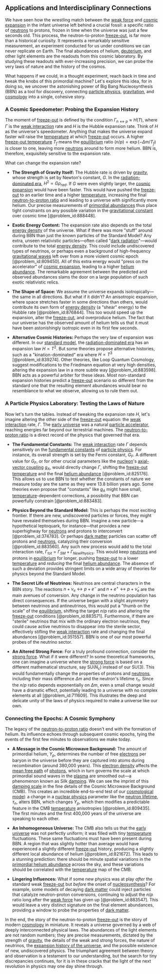 ## Applications and Interdisciplinary Connections

We have seen how the wrestling match between the [weak force](@article_id:157620) and [cosmic expansion](@article_id:160508) in the infant universe left behind a crucial fossil: a specific ratio of [neutrons](@article_id:147396) to protons, frozen in time when the universe was just a few seconds old. This process, the neutron-to-proton [freeze-out](@article_id:161267), is far more than a historical curiosity. It represents a remarkably sensitive measurement, an experiment conducted for us under conditions we can never replicate on Earth. The final abundances of helium, [deuterium](@article_id:194212), and other light elements are the readouts from this cosmic laboratory. By studying these readouts with ever-increasing precision, we can probe the very laws of nature and the history of the cosmos.

What happens if we could, in a thought experiment, reach back in time and tweak the knobs of this primordial machine? Let's explore this idea, for in doing so, we uncover the astonishing power of Big Bang Nucleosynthesis (BBN) as a tool for discovery, connecting [particle physics](@article_id:144759), [gravitation](@article_id:189056), and [cosmology](@article_id:144426) into a single, cohesive story.

### A Cosmic Speedometer: Probing the Expansion History

The moment of [freeze-out](@article_id:161267) is defined by the condition $\Gamma_{n \leftrightarrow p} \approx H(T)$, where $\Gamma$ is the [weak interaction](@article_id:152448) rate and $H$ is the Hubble expansion rate. Think of $H$ as the universe's speedometer. Anything that makes the universe expand faster will raise the [temperature](@article_id:145715) at which [freeze-out](@article_id:161267) occurs. A higher [freeze-out temperature](@article_id:157651) $T_f$ means the [equilibrium](@article_id:144554) ratio $(n/p) = \exp(-\Delta m/T_f)$ is closer to one, leaving more [neutrons](@article_id:147396) around to form more helium. BBN is, therefore, exquisitely sensitive to the expansion rate.

What can change the expansion rate?

*   **The Strength of Gravity Itself:** The Hubble rate is driven by [gravity](@article_id:262981), whose strength is set by Newton's constant, $G$. In the [radiation-dominated era](@article_id:261392), $H^2 \propto G\rho_{rad}$. If $G$ were even slightly larger, the [cosmic expansion](@article_id:160508) would have been faster. This would have pushed the [freeze-out](@article_id:161267) to an earlier time and a higher [temperature](@article_id:145715), increasing the final [neutron-to-proton ratio](@article_id:135742) and leading to a universe with significantly more helium. Our precise measurements of [primordial abundances](@article_id:159134) thus place tight constraints on any possible variation in the [gravitational constant](@article_id:262210) over cosmic time [@problem_id:888448].

*   **Exotic Energy Content:** The expansion rate also depends on the total [energy density](@article_id:139714) of the universe. What if there was more "stuff" around during BBN than just the known particles of the Standard Model? Any extra, unseen relativistic particles—often called "[dark radiation](@article_id:156987)"—would contribute to the total [energy density](@article_id:139714). This could include undiscovered types of neutrinos, or perhaps even a background of high-frequency [gravitational waves](@article_id:144339) left over from a more violent cosmic epoch [@problem_id:809450]. All of this extra energy would "press on the accelerator" of [cosmic expansion](@article_id:160508), leading to a higher [helium abundance](@article_id:157988). The remarkable agreement between the predicted and observed abundances slams the door on a large population of such exotic relativistic relics.

*   **The Shape of Space:** We assume the universe expands isotropically—the same in all directions. But what if it didn't? An anisotropic expansion, where space stretches faster in some directions than others, would contribute its own form of [energy density](@article_id:139714) (a "shear" energy) to the Hubble rate [@problem_id:876844]. This too would speed up the expansion, alter the [freeze-out](@article_id:161267), and overproduce helium. The fact that our universe has the observed amount of helium tells us that it must have been astonishingly isotropic even in its first few seconds.

*   **Alternative Cosmic Histories:** Perhaps the very law of expansion was different. In our [standard model](@article_id:136930), the [radiation-dominated era](@article_id:261392) has an expansion law $H \propto T^2$. But some theories propose alternative histories, such as a "kination-dominated" era where $H \propto T^3$ [@problem_id:839274]. Other theories, like Loop Quantum Cosmology, suggest modifications to the Friedmann equation at very high densities, altering the expansion law in a more subtle way [@problem_id:883598]. BBN acts as a powerful arbiter for these ideas. Most non-standard expansion histories predict a [freeze-out](@article_id:161267) scenario so different from the standard one that the resulting element abundances would bear no resemblance to what we observe, allowing us to rule them out.

### A Particle Physics Laboratory: Testing the Laws of Nature

Now let's turn the tables. Instead of tweaking the expansion rate $H$, let's imagine altering the other side of the [freeze-out](@article_id:161267) equation: the [weak interaction](@article_id:152448) rate, $\Gamma$. The [early universe](@article_id:159674) was a natural [particle accelerator](@article_id:269213), reaching energies far beyond our terrestrial machines. The [neutron-to-proton ratio](@article_id:135742) is a direct record of the physics that governed that era.

*   **The Fundamental Constants:** The [weak interaction](@article_id:152448) rate $\Gamma$ depends sensitively on the [fundamental constants](@article_id:148280) of [particle physics](@article_id:144759). For instance, its overall strength is set by the Fermi constant, $G_F$. A different value for $G_F$, or for other crucial parameters like the [nucleon](@article_id:157895)'s [axial-vector coupling](@article_id:157586) $g_A$, would directly change $\Gamma$, shifting the [freeze-out temperature](@article_id:157651) and the final [helium abundance](@article_id:157988) [@problem_id:825176]. This allows us to use BBN to test whether the constants of nature we measure today are the same as they were 13.8 billion years ago. Some theories even propose that "constants" like $g_A$ might have small, [temperature](@article_id:145715)-dependent corrections, a possibility that BBN can powerfully constrain [@problem_id:883483].

*   **Physics Beyond the Standard Model:** This is perhaps the most exciting frontier. If there are new, undiscovered particles or forces, they might have revealed themselves during BBN. Imagine a new particle—a hypothetical leptoquark, for instance—that provides a new superhighway for [neutrons](@article_id:147396) and protons to interconvert [@problem_id:374783]. Or perhaps [dark matter](@article_id:155507) particles can scatter off protons and [neutrons](@article_id:147396), catalyzing their conversion [@problem_id:883560]. Any such new process would add to the total interaction rate, $\Gamma_{tot} = \Gamma_{SM} + \Gamma_{NewPhysics}$. This would keep [neutrons](@article_id:147396) and protons in [equilibrium](@article_id:144554) for longer, pushing [freeze-out](@article_id:161267) to a lower [temperature](@article_id:145715) and *reducing* the final [helium abundance](@article_id:157988). The absence of such a deviation provides stringent limits on a wide array of theories for physics beyond the Standard Model.

*   **The Secret Life of Neutrinos:** Neutrinos are central characters in the BBN story. The reactions $n+\nu_e \leftrightarrow p+e^-$ and $n+e^+\leftrightarrow p+\bar{\nu}_e$ are the main avenues of conversion. Any change in the neutrino population has direct consequences. If the universe began with a slight asymmetry between neutrinos and antineutrinos, this would put a "thumb on the scale" of the [equilibrium](@article_id:144554), shifting the target $n/p$ ratio and altering the [freeze-out](@article_id:161267) conditions [@problem_id:883571]. Furthermore, if there are "sterile" neutrinos that mix with the ordinary electron neutrinos, they could cause active neutrinos to disappear into the sterile sector, effectively stifling the [weak interaction](@article_id:152448) rate and changing the final abundances [@problem_id:351557]. BBN is one of our most powerful probes of the neutrino sector.

*   **An Altered Strong Force:** For a truly profound connection, consider the [strong force](@article_id:154316). What if it were different? In some theoretical frameworks, one can imagine a universe where the [strong force](@article_id:154316) is based on a different mathematical structure, say SU($N_c$) instead of our SU(3). This would fundamentally change the properties of protons and [neutrons](@article_id:147396), including their mass difference $\Delta m$ and the neutron's lifetime $\tau_n$. Since the $n/p$ ratio depends exponentially on $\Delta m$, even a small change would have a dramatic effect, potentially leading to a universe with no complex elements at all [@problem_id:711609]. This illustrates the deep and delicate unity of the laws of physics required to make a universe like our own.

### Connecting the Epochs: A Cosmic Symphony

The legacy of the [neutron-to-proton ratio](@article_id:135742) doesn't end with the formation of helium. Its influence echoes through subsequent cosmic epochs, tying the events of the first few minutes to observations we make today.

*   **A Message in the Cosmic Microwave Background:** The amount of primordial helium, $Y_p$, determines the number of free [electrons](@article_id:136939) per baryon in the universe before they are captured into atoms during recombination (around 380,000 years). This [electron density](@article_id:139019) affects the [mean free path](@article_id:139069) of [photons](@article_id:144819), which in turn governs the scale at which primordial sound waves in the [plasma](@article_id:136188) are smoothed out—a phenomenon known as Silk [damping](@article_id:166857). We can see the imprint of this [damping scale](@article_id:160245) in the fine details of the Cosmic Microwave Background (CMB). This creates an incredible end-to-end test of our [cosmological model](@article_id:158692): a change in a [nuclear physics](@article_id:136167) parameter like the [neutron lifetime](@article_id:159198), $\tau_n$, alters BBN, which changes $Y_p$, which then modifies a predictable feature in the CMB [temperature](@article_id:145715) anisotropies [@problem_id:809435]. The first minutes and the first 400,000 years of the universe are speaking to each other.

*   **An Inhomogeneous Universe:** The CMB also tells us that the [early universe](@article_id:159674) was not perfectly uniform; it was filled with tiny [temperature](@article_id:145715) fluctuations. These same fluctuations must have been present during BBN. A region that was slightly hotter than average would have experienced a slightly different [freeze-out](@article_id:161267) history, producing a slightly different local abundance of helium [@problem_id:821672]. This leads to a stunning prediction: there should be minute spatial variations in the [primordial helium abundance](@article_id:158106) across the sky, and these variations should be correlated with the [temperature](@article_id:145715) map of the CMB.

*   **Lingering Influences:** What if some new physics was at play *after* the standard weak [freeze-out](@article_id:161267) but *before* the onset of [nucleosynthesis](@article_id:161093)? For example, some models of decaying [dark matter](@article_id:155507) could inject particles that catalyze neutron-proton conversions, continuing to adjust the $n/p$ ratio long after the [weak force](@article_id:157620) has given up [@problem_id:883547]. This would leave a very distinct signature on the final element abundances, providing a window to probe the properties of [dark matter](@article_id:155507).

In the end, the story of the neutron-to-proton [freeze-out](@article_id:161267) is the story of modern [cosmology](@article_id:144426) in miniature. It reveals a universe governed by a web of deeply interconnected physical laws. The abundances of the light elements are not random numbers; they are precise measurements, dictated by the strength of [gravity](@article_id:262981), the details of the weak and strong forces, the nature of neutrinos, the [expansion history of the universe](@article_id:161532), and the possible existence of new, undiscovered physics. The triumphant agreement between theory and observation is a testament to our understanding, but the search for tiny discrepancies continues, for it is in these cracks that the light of the next revolution in physics may one day shine through.